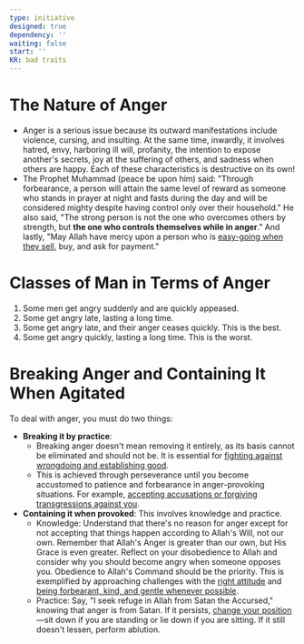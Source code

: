 ```yaml
---
type: initiative
designed: true
dependency: ''
waiting: false
start: ''
KR: bad traits
---
```


# The Nature of Anger

* Anger is a serious issue because its outward manifestations include violence, cursing, and insulting. At the same time, inwardly, it involves hatred, envy, harboring ill will, profanity, the intention to expose another's secrets, joy at the suffering of others, and sadness when others are happy. Each of these characteristics is destructive on its own!
* The Prophet Muhammad (peace be upon him) said: "Through forbearance, a person will attain the same level of reward as someone who stands in prayer at night and fasts during the day and will be considered mighty despite having control only over their household." He also said, "The strong person is not the one who overcomes others by strength, but **the one who controls themselves while in anger**." And lastly, "May Allah have mercy upon a person who is [easy-going when they sell](docs/sidebar1/Processes/Have%20mercy%20in%20business%20dealings.md), buy, and ask for payment."

# Classes of Man in Terms of Anger

1. Some men get angry suddenly and are quickly appeased.
2. Some get angry late, lasting a long time.
3. Some get angry late, and their anger ceases quickly. This is the best.
4. Some get angry quickly, lasting a long time. This is the worst.

# Breaking Anger and Containing It When Agitated

To deal with anger, you must do two things:

* **Breaking it by practice**:
	* Breaking anger doesn't mean removing it entirely, as its basis cannot be eliminated and should not be. It is essential for [fighting against wrongdoing and establishing good](docs/sidebar1/Processes/Hate%20the%20disobedient%20and%20love%20the%20obedient.md).
	* This is achieved through perseverance until you become accustomed to patience and forbearance in anger-provoking situations. For example, [accepting accusations or forgiving transgressions against you](docs/sidebar1/Processes/Accept%20accusations%20or%20forgive%20transgressions%20against%20you.md).
* **Containing it when provoked**: This involves knowledge and practice.
	* Knowledge: Understand that there's no reason for anger except for not accepting that things happen according to Allah's Will, not our own. Remember that Allah's Anger is greater than our own, but His Grace is even greater. Reflect on your disobedience to Allah and consider why you should become angry when someone opposes you. Obedience to Allah's Command should be the priority. This is exemplified by approaching challenges with the [right attitude](docs/sidebar1/Processes/Attitude%20in%20affliction.md) and [being forbearant, kind, and gentle whenever possible](docs/sidebar1/Processes/Managing%20difference%20of%20opinion.md).
	* Practice: Say, "I seek refuge in Allah from Satan the Accursed," knowing that anger is from Satan. If it persists, [change your position](docs/sidebar1/Processes/Stay%20silent%20and%20change%20position%20in%20anger.md)—sit down if you are standing or lie down if you are sitting. If it still doesn't lessen, perform ablution.
